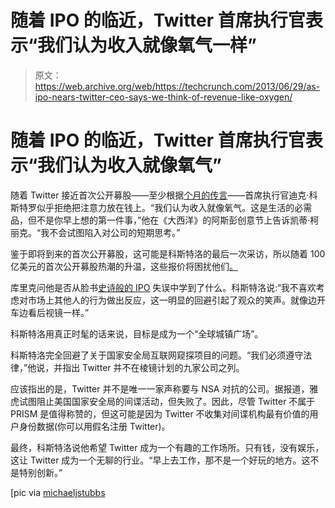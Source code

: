 # 随着 IPO 的临近，Twitter 首席执行官表示“我们认为收入就像氧气一样”

> 原文：<https://web.archive.org/web/https://techcrunch.com/2013/06/29/as-ipo-nears-twitter-ceo-says-we-think-of-revenue-like-oxygen/>

# 随着 IPO 的临近，Twitter 首席执行官表示“我们认为收入就像氧气”

随着 Twitter 接近首次公开募股——至少根据[个月的传言](https://web.archive.org/web/20230404071959/https://www.google.com/search?hl=en&gl=us&tbm=nws&authuser=0&q=twitter+ipo&oq=twitter+ipo&gs_l=news-cc.3..43j43i53.1497.2972.0.3373.11.6.0.5.5.0.74.327.6.6.0...0.0...1ac.1.QwA9N6OTUNw)——首席执行官迪克·科斯特罗似乎拒绝把注意力放在钱上。“我们认为收入就像氧气。这是生活的必需品，但不是你早上想的第一件事，”他在《大西洋》的阿斯彭创意节上告诉凯蒂·柯丽克。“我不会试图陷入对公司的短期思考。”

鉴于即将到来的首次公开募股，这可能是科斯特洛的最后一次采访，所以随着 100 亿美元的首次公开募股热潮的升温，这些报价将困扰他们[。](https://web.archive.org/web/20230404071959/http://www.bloomberg.com/news/2013-05-10/twitter-said-to-be-worth-10-billion-based-on-gsv-holding.html)

库里克问他是否从脸书[史诗般的 IPO](https://web.archive.org/web/20230404071959/https://techcrunch.com/2013/03/25/ip-oh-my-gosh-all-that-money-just-disappeared/) 失误中学到了什么。科斯特洛说:“我不喜欢考虑对市场上其他人的行为做出反应，这一明显的回避引起了观众的笑声。就像边开车边看后视镜一样。”

科斯特洛用真正时髦的话来说，目标是成为一个“全球城镇广场”。

科斯特洛完全回避了关于国家安全局互联网窥探项目的问题。“我们必须遵守法律，”他说，并指出 Twitter 并不在棱镜计划的九家公司之列。

应该指出的是，Twitter 并不是唯一一家声称要与 NSA 对抗的公司。据报道，雅虎试图阻止美国国家安全局的间谍活动，但失败了。因此，尽管 Twitter 不属于 PRISM 是值得称赞的，但这可能是因为 Twitter 不收集对间谍机构最有价值的用户身份数据(你可以用假名注册 Twitter)。

最终，科斯特洛说他希望 Twitter 成为一个有趣的工作场所。只有钱，没有娱乐，这让 Twitter 成为一个无聊的行业。“早上去工作，那不是一个好玩的地方。这不是特别创新。”

[pic via [michaeljstubbs](https://web.archive.org/web/20230404071959/https://twitter.com/michaeljstubbs "michael j stubbs")